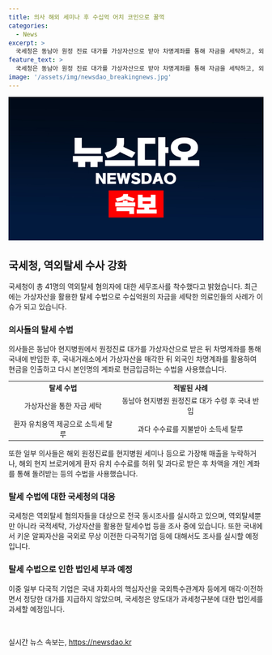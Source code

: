 ```yaml
---
title: 의사 해외 세미나 후 수십억 어치 코인으로 꿀꺽
categories:
  - News
excerpt: >
  국세청은 동남아 원정 진료 대가를 가상자산으로 받아 차명계좌를 통해 자금을 세탁하고, 외국인 차명계좌를 활용해 수백회 현금을 인출한 후 본인 명의 계좌로 현금을 다시 입금한 의사 41명을 포함해 세무조사를 착수한다고 밝혔다. 이에 더해 일부 의사들은 해외 원정진료를 세미나로 속이고 매출을 누락하거나, 허위·과다 수수료를 받아 차입한 혐의도 있다. 국세청은 역외탈세 혐의자 조사뿐 아니라 국적세탁, 가상자산 등 다양한 탈세수법으로 수익을 은닉한 혐의에 대한 조사도 진행 중이다.
feature_text: >
  국세청은 동남아 원정 진료 대가를 가상자산으로 받아 차명계좌를 통해 자금을 세탁하고, 외국인 차명계좌를 활용해 수백회 현금을 인출한 후 본인 명의 계좌로 현금을 다시 입금한 의사 41명을 포함해 세무조사를 착수한다고 밝혔다. 이에 더해 일부 의사들은 해외 원정진료를 세미나로 속이고 매출을 누락하거나, 허위·과다 수수료를 받아 차입한 혐의도 있다. 국세청은 역외탈세 혐의자 조사뿐 아니라 국적세탁, 가상자산 등 다양한 탈세수법으로 수익을 은닉한 혐의에 대한 조사도 진행 중이다.
image: '/assets/img/newsdao_breakingnews.jpg'
---
```


<p><img src="/assets/img/newsdao_breakingnews.jpg" alt="bookingtag 속보" /></p>

<h2 data-ke-size="size26">국세청, 역외탈세 수사 강화</h2>

<p data-ke-size="size16">국세청이 총 41명의 역외탈세 혐의자에 대한 세무조사를 착수했다고 밝혔습니다. 최근에는 가상자산을 활용한 탈세 수법으로 수십억원의 자금을 세탁한 의료인들의 사례가 이슈가 되고 있습니다.</p>

<h3 data-ke-size="size24">의사들의 탈세 수법</h3>

<p data-ke-size="size16">의사들은 동남아 현지병원에서 원정진료 대가를 가상자산으로 받은 뒤 차명계좌를 통해 국내에 반입한 후, 국내거래소에서 가상자산을 매각한 뒤 외국인 차명계좌를 활용하여 현금을 인출하고 다시 본인명의 계좌로 현금입금하는 수법을 사용했습니다.</p>

<table>
    <tr>
        <td style="text-align: center; height: 17px;"><b>탈세 수법</b></td>
        <td style="text-align: center; height: 17px;"><b>적발된 사례</b></td>
    </tr>
    <tr>
        <td style="text-align: center; height: 17px;">가상자산을 통한 자금 세탁</td>
        <td style="text-align: center; height: 17px;">동남아 현지병원 원정진료 대가 수령 후 국내 반입</td>
    </tr>
    <tr>
        <td style="text-align: center; height: 17px;">환자 유치용역 제공으로 소득세 탈루</td>
        <td style="text-align: center; height: 17px;">과다 수수료를 지불받아 소득세 탈루</td>
    </tr>
</table>

<p data-ke-size="size16">또한 일부 의사들은 해외 원정진료를 현지병원 세미나 등으로 가장해 매출을 누락하거나, 해외 현지 브로커에게 환자 유치 수수료를 허위 및 과다로 받은 후 차액을 개인 계좌를 통해 돌려받는 등의 수법을 사용했습니다.</p>

<h3 data-ke-size="size24">탈세 수법에 대한 국세청의 대응</h3>

<p data-ke-size="size16">국세청은 역외탈세 혐의자들을 대상으로 전국 동시조사를 실시하고 있으며, 역외탈세뿐만 아니라 국적세탁, 가상자산을 활용한 탈세수법 등을 조사 중에 있습니다. 또한 국내에서 키운 알짜자산을 국외로 무상 이전한 다국적기업 등에 대해서도 조사를 실시할 예정입니다.</p>

<h3 data-ke-size="size24">탈세 수법으로 인한 법인세 부과 예정</h3>

<p data-ke-size="size16">이중 일부 다국적 기업은 국내 자회사의 핵심자산을 국외특수관계자 등에게 매각·이전하면서 정당한 대가를 지급하지 않았으며, 국세청은 양도대가 과세청구분에 대한 법인세를 과세할 예정입니다.</p>

<p data-ke-size="size16">&nbsp;</p>
실시간 뉴스 속보는, <a href="https://newsdao.kr" rel="dofollow">https://newsdao.kr</a>


